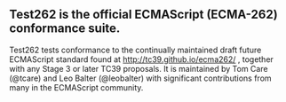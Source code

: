 ## Test262 is the official ECMAScript (ECMA-262) conformance suite.

Test262 tests conformance to the continually maintained draft future ECMAScript standard found at http://tc39.github.io/ecma262/ , together with any Stage 3 or later TC39 proposals. It is maintained by Tom Care (@tcare) and Leo Balter (@leobalter) with significant contributions from many in the ECMAScript community.
